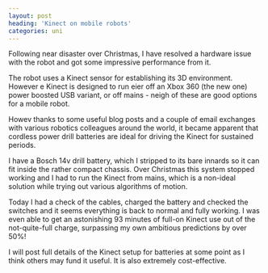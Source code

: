 ```yaml
---
layout: post
heading: 'Kinect on mobile robots'
categories: uni
---
```


Following near disaster over Christmas, I have resolved a hardware issue with the robot and got some impressive performance from it. 

The robot uses a Kinect sensor for establishing its 3D environment. However e Kinect is designed to run eier off an Xbox 360 (the new one) power boosted USB variant, or off mains - neigh of these are good options for a mobile robot. 

Howev thanks to some useful blog posts and a couple of email exchanges with various robotics colleagues around the world, it became apparent that cordless power drill batteries are ideal for driving the Kinect for sustained periods. 

I have a Bosch 14v drill battery, which I stripped to its bare innards so it can fit inside the rather compact chassis. Over Christmas this system stopped working and I had to run the Kinect from mains, which is a non-ideal solution while trying out various algorithms of motion. 

Today I had a check of the cables, charged the battery and checked the switches and it seems everything is back to normal and fully working. I was even able to get an astonishing 93 minutes of full-on Kinect use out of the not-quite-full charge, surpassing my own ambitious predictions by over 50%!

I will post full details of the Kinect setup for batteries at some point as I think others may fund it useful. It is also extremely cost-effective.
